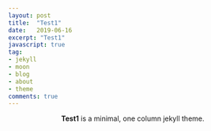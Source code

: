 ```yaml
---
layout: post
title:  "Test1"
date:   2019-06-16
excerpt: "Test1"
javascript: true
tag:
- jekyll 
- moon
- blog
- about
- theme
comments: true
---
```



<center><b>Test1</b> is a minimal, one column jekyll theme.</center>
     

